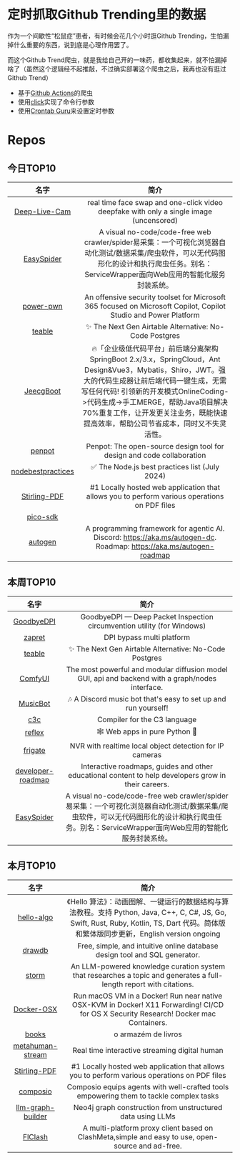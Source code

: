 # 定时抓取Github Trending里的数据

作为一个间歇性“松鼠症”患者，有时候会花几个小时逛Github Trending，生怕漏掉什么重要的东西，说到底是心理作用罢了。

而这个Github Trend爬虫，就是我给自己开的一味药，都收集起来，就不怕漏掉啥了（虽然这个逻辑经不起推敲，不过确实部署这个爬虫之后，我再也没有逛过Github Trend）

* 基于[Github Actions](https://docs.github.com/en/actions)的爬虫
* 使用[click](https://github.com/pallets/click)实现了命令行参数
* 使用[Crontab Guru](https://crontab.guru/)来设置定时参数

# Repos
## 今日TOP10 
<!-- START OF DAILY_TOP10_REPOS -->
| 名字 | 简介 |
| :----: | :----: |
| [Deep-Live-Cam](https://github.com/hacksider/Deep-Live-Cam) | real time face swap and one-click video deepfake with only a single image (uncensored) |
| [EasySpider](https://github.com/NaiboWang/EasySpider) | A visual no-code/code-free web crawler/spider易采集：一个可视化浏览器自动化测试/数据采集/爬虫软件，可以无代码图形化的设计和执行爬虫任务。别名：ServiceWrapper面向Web应用的智能化服务封装系统。 |
| [power-pwn](https://github.com/mbrg/power-pwn) | An offensive security toolset for Microsoft 365 focused on Microsoft Copilot, Copilot Studio and Power Platform |
| [teable](https://github.com/teableio/teable) | ✨ The Next Gen Airtable Alternative: No-Code Postgres |
| [JeecgBoot](https://github.com/jeecgboot/JeecgBoot) | 🔥「企业级低代码平台」前后端分离架构SpringBoot 2.x/3.x，SpringCloud，Ant Design&Vue3，Mybatis，Shiro，JWT。强大的代码生成器让前后端代码一键生成，无需写任何代码! 引领新的开发模式OnlineCoding->代码生成->手工MERGE，帮助Java项目解决70%重复工作，让开发更关注业务，既能快速提高效率，帮助公司节省成本，同时又不失灵活性。 |
| [penpot](https://github.com/penpot/penpot) | Penpot: The open-source design tool for design and code collaboration |
| [nodebestpractices](https://github.com/goldbergyoni/nodebestpractices) | ✅ The Node.js best practices list (July 2024) |
| [Stirling-PDF](https://github.com/Stirling-Tools/Stirling-PDF) | #1 Locally hosted web application that allows you to perform various operations on PDF files |
| [pico-sdk](https://github.com/raspberrypi/pico-sdk) |  |
| [autogen](https://github.com/microsoft/autogen) | A programming framework for agentic AI. Discord: https://aka.ms/autogen-dc. Roadmap: https://aka.ms/autogen-roadmap |
<!-- END OF DAILY_TOP10_REPOS -->

## 本周TOP10
<!-- START OF WEEKLY_TOP10_REPOS -->
| 名字 | 简介 |
| :----: | :----: |
| [GoodbyeDPI](https://github.com/ValdikSS/GoodbyeDPI) | GoodbyeDPI — Deep Packet Inspection circumvention utility (for Windows) |
| [zapret](https://github.com/bol-van/zapret) | DPI bypass multi platform |
| [teable](https://github.com/teableio/teable) | ✨ The Next Gen Airtable Alternative: No-Code Postgres |
| [ComfyUI](https://github.com/comfyanonymous/ComfyUI) | The most powerful and modular diffusion model GUI, api and backend with a graph/nodes interface. |
| [MusicBot](https://github.com/jagrosh/MusicBot) | 🎶 A Discord music bot that's easy to set up and run yourself! |
| [c3c](https://github.com/c3lang/c3c) | Compiler for the C3 language |
| [reflex](https://github.com/reflex-dev/reflex) | 🕸️ Web apps in pure Python 🐍 |
| [frigate](https://github.com/blakeblackshear/frigate) | NVR with realtime local object detection for IP cameras |
| [developer-roadmap](https://github.com/kamranahmedse/developer-roadmap) | Interactive roadmaps, guides and other educational content to help developers grow in their careers. |
| [EasySpider](https://github.com/NaiboWang/EasySpider) | A visual no-code/code-free web crawler/spider易采集：一个可视化浏览器自动化测试/数据采集/爬虫软件，可以无代码图形化的设计和执行爬虫任务。别名：ServiceWrapper面向Web应用的智能化服务封装系统。 |
<!-- END OF WEEKLY_TOP10_REPOS -->

## 本月TOP10
<!-- START OF MONTHLY_TOP10_REPOS -->
| 名字 | 简介 |
| :----: | :----: |
| [hello-algo](https://github.com/krahets/hello-algo) | 《Hello 算法》：动画图解、一键运行的数据结构与算法教程。支持 Python, Java, C++, C, C#, JS, Go, Swift, Rust, Ruby, Kotlin, TS, Dart 代码。简体版和繁体版同步更新，English version ongoing |
| [drawdb](https://github.com/drawdb-io/drawdb) | Free, simple, and intuitive online database design tool and SQL generator. |
| [storm](https://github.com/stanford-oval/storm) | An LLM-powered knowledge curation system that researches a topic and generates a full-length report with citations. |
| [Docker-OSX](https://github.com/sickcodes/Docker-OSX) | Run macOS VM in a Docker! Run near native OSX-KVM in Docker! X11 Forwarding! CI/CD for OS X Security Research! Docker mac Containers. |
| [books](https://github.com/free-educa/books) | o armazém de livros |
| [metahuman-stream](https://github.com/lipku/metahuman-stream) | Real time interactive streaming digital human |
| [Stirling-PDF](https://github.com/Stirling-Tools/Stirling-PDF) | #1 Locally hosted web application that allows you to perform various operations on PDF files |
| [composio](https://github.com/ComposioHQ/composio) | Composio equips agents with well-crafted tools empowering them to tackle complex tasks |
| [llm-graph-builder](https://github.com/neo4j-labs/llm-graph-builder) | Neo4j graph construction from unstructured data using LLMs |
| [FlClash](https://github.com/chen08209/FlClash) | A multi-platform proxy client based on ClashMeta,simple and easy to use, open-source and ad-free. |
<!-- END OF MONTHLY_TOP10_REPOS -->
